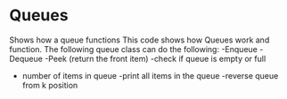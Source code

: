 # Queues
Shows how a queue functions 
This code shows how Queues work and function.
The following queue class can do the following:
-Enqueue
-Dequeue
-Peek (return the front item)
-check if queue is empty or full
- number of items in queue
-print all items in the queue
-reverse queue from k position
